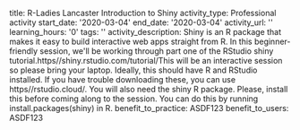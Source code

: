 title: R-Ladies Lancaster Introduction to Shiny
activity_type: Professional activity
start_date: '2020-03-04'
end_date: '2020-03-04'
activity_url: ''
learning_hours: '0'
tags: ''
activity_description: Shiny is an R package that makes it easy to build interactive
  web apps straight from R. In this beginner-friendly session, we'll be working through
  part one of the RStudio shiny tutorial.https//shiny.rstudio.com/tutorial/This will
  be an interactive session so please bring your laptop. Ideally, this should have
  R and RStudio installed. If you have trouble downloading these, you can use https//rstudio.cloud/.
  You will also need the shiny R package. Please, install this before coming along
  to the session. You can do this by running install.packages(shiny) in R.
benefit_to_practice: ASDF123
benefit_to_users: ASDF123
